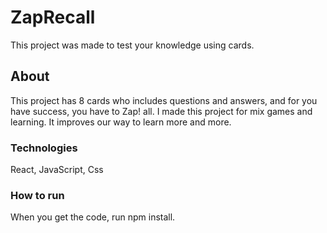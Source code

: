 # ZapRecall

This project was made to test your knowledge using cards. 

## About

This project has 8 cards who includes questions and answers, and for you have success, you have to Zap! all.
I made this project for mix games and learning. It improves our way to learn more and more.

### Technologies

React, JavaScript, Css

### How to run

When you get the code, run npm install.
